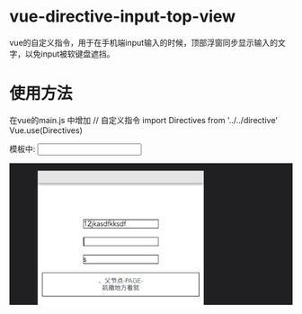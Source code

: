 # vue-directive-input-top-view
vue的自定义指令，用于在手机端input输入的时候，顶部浮窗同步显示输入的文字，以免input被软键盘遮挡。

# 使用方法

在vue的main.js 中增加
// 自定义指令
import Directives from '../../directive'
Vue.use(Directives)

模板中:
 <input v-input-top-view type="text" />


![image](https://github.com/niboac/vue-directive-input-top-view/blob/main/static/demo.gif)
